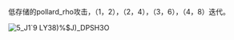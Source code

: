 低存储的pollard_rho攻击，（1，2），（2，4），（3，6），（4，8）迭代。

![5_J1`9 LY38)%$J)_DPSH3O](https://user-images.githubusercontent.com/105547875/180978483-e8d3ead4-2380-481b-ab09-95aa3a61f66c.png)
